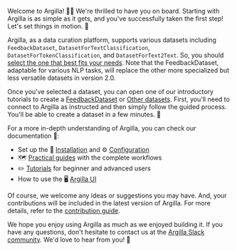Welcome to Argilla! 👋😁 We're thrilled to have you on board. Starting with Argilla is as simple as it gets, and you've successfully taken the first step! Let's set things in motion. 🚀

Argilla, as a data curation platform, supports various datasets including `FeedbackDataset`, `DatasetForTextClassification`, `DatasetForTokenClassification`, and `DatasetForText2Text`. So, you should [select the one that best fits your needs](https://docs.argilla.io/en/latest/practical_guides/choose_dataset.html). Note that the FeedbackDataset, adaptable for various NLP tasks, will replace the other more specialized but less versatile datasets in version 2.0.

Once you've selected a dataset, you can open one of our introductory tutorials to create a [FeedbackDataset](https://colab.research.google.com/github/argilla-io/argilla/blob/develop/docs/_source/getting_started/quickstart_workflow_feedback.ipynb) or [Other datasets](https://colab.research.google.com/github/argilla-io/argilla/blob/develop/docs/_source/getting_started/quickstart_workflow.ipynb). First, you'll need to connect to Argilla as instructed and then simply follow the guided process. You'll be able to create a dataset in a few minutes. 🤩

For a more in-depth understanding of Argilla, you can check our documentation 📖:

* Set up the 🔧 [Installation](https://docs.argilla.io/en/latest/getting_started/installation/deployments/deployments.html) and ⚙️ [Configuration](https://docs.argilla.io/en/latest/getting_started/installation/configurations/configurations.html)
* 🗺️ [Practical guides](https://docs.argilla.io/en/latest/practical_guides/index.html) with the complete workflows
* ✏️ [Tutorials](https://docs.argilla.io/en/latest/tutorials_and_integrations/tutorials/tutorials.html) for beginner and advanced users
* How to use the 🖥️ [Argilla UI](https://docs.argilla.io/en/latest/reference/webapp/index.html)

Of course, we welcome any ideas or suggestions you may have. And, your contributions will be included in the latest version of Argilla. For more details, refer to the [contribution guide](https://docs.argilla.io/en/latest/contributing/contributing.html).

We hope you enjoy using Argilla as much as we enjoyed building it. If you have any questions, don't hesitate to contact us at the [Argilla Slack community](https://join.slack.com/t/rubrixworkspace/shared_invite/zt-whigkyjn-a3IUJLD7gDbTZ0rKlvcJ5g). We'd love to hear from you! 🙌